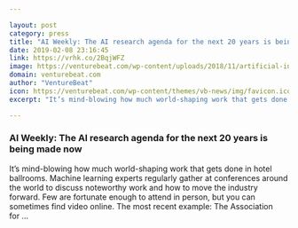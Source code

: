 ```yaml
---

layout: post
category: press
title: "AI Weekly: The AI research agenda for the next 20 years is being made now"
date: 2019-02-08 23:16:45
link: https://vrhk.co/2BqjWFZ
image: https://venturebeat.com/wp-content/uploads/2018/11/artificial-intelligence.shutterstock_1164239863.jpg?w=1200&strip=all
domain: venturebeat.com
author: "VentureBeat"
icon: https://venturebeat.com/wp-content/themes/vb-news/img/favicon.ico
excerpt: "It’s mind-blowing how much world-shaping work that gets done in hotel ballrooms. Machine learning experts regularly gather at conferences around the world to discuss noteworthy work and how to move the industry forward. Few are fortunate enough to attend in person, but you can sometimes find video online. The most recent example: The Association for …"

---
```


### AI Weekly: The AI research agenda for the next 20 years is being made now

It’s mind-blowing how much world-shaping work that gets done in hotel ballrooms. Machine learning experts regularly gather at conferences around the world to discuss noteworthy work and how to move the industry forward. Few are fortunate enough to attend in person, but you can sometimes find video online. The most recent example: The Association for …